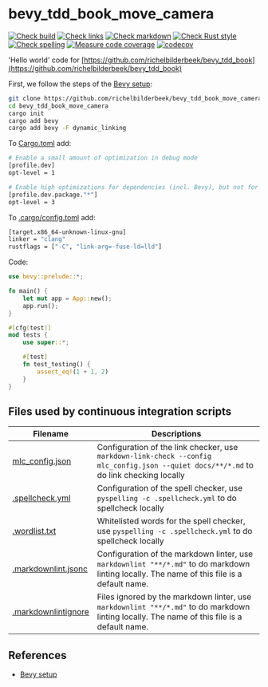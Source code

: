 # bevy_tdd_book_move_camera

[![Check build](https://github.com/richelbilderbeek/bevy_tdd_book_move_camera/actions/workflows/check_build.yaml/badge.svg?branch=master)](https://github.com/richelbilderbeek/bevy_tdd_book_move_camera/actions/workflows/check_build.yaml)
[![Check links](https://github.com/richelbilderbeek/bevy_tdd_book_move_camera/actions/workflows/check_links.yaml/badge.svg?branch=master)](https://github.com/richelbilderbeek/bevy_tdd_book_move_camera/actions/workflows/check_links.yaml)
[![Check markdown](https://github.com/richelbilderbeek/bevy_tdd_book_move_camera/actions/workflows/check_markdown.yaml/badge.svg?branch=master)](https://github.com/richelbilderbeek/bevy_tdd_book_move_camera/actions/workflows/check_markdown.yaml)
[![Check Rust style](https://github.com/richelbilderbeek/bevy_tdd_book_move_camera/actions/workflows/check_rust_style.yaml/badge.svg?branch=master)](https://github.com/richelbilderbeek/bevy_tdd_book_move_camera/actions/workflows/check_rust_style.yaml)
[![Check spelling](https://github.com/richelbilderbeek/bevy_tdd_book_move_camera/actions/workflows/check_spelling.yaml/badge.svg?branch=master)](https://github.com/richelbilderbeek/bevy_tdd_book_move_camera/actions/workflows/check_spelling.yaml)
[![Measure code coverage](https://github.com/richelbilderbeek/bevy_tdd_book_move_camera/actions/workflows/measure_codecov.yaml/badge.svg?branch=master)](https://github.com/richelbilderbeek/bevy_tdd_book_move_camera/actions/workflows/measure_codecov.yaml)
[![codecov](https://codecov.io/gh/richelbilderbeek/bevy_tdd_book_move_camera/graph/badge.svg?token=XAVFZYDQKZ)](https://codecov.io/gh/richelbilderbeek/bevy_tdd_book_move_camera)

'Hello world' code for [https://github.com/richelbilderbeek/bevy_tdd_book](https://github.com/richelbilderbeek/bevy_tdd_book)

First, we follow the steps of the [Bevy setup](https://bevyengine.org/learn/quick-start/getting-started/setup/):

```bash
git clone https://github.com/richelbilderbeek/bevy_tdd_book_move_camera
cd bevy_tdd_book_move_camera
cargo init
cargo add bevy
cargo add bevy -F dynamic_linking
```

To [Cargo.toml](Cargo.toml) add:

```bash
# Enable a small amount of optimization in debug mode
[profile.dev]
opt-level = 1

# Enable high optimizations for dependencies (incl. Bevy), but not for our code:
[profile.dev.package."*"]
opt-level = 3
```

To [.cargo/config.toml](.cargo/config.toml) add:

```bash
[target.x86_64-unknown-linux-gnu]
linker = "clang"
rustflags = ["-C", "link-arg=-fuse-ld=lld"]
```

Code:

```rust
use bevy::prelude::*;

fn main() {
    let mut app = App::new();
    app.run();
}

#[cfg(test)]
mod tests {
    use super::*;

    #[test]
    fn test_testing() {
        assert_eq!(1 + 1, 2)
    }
}
```

## Files used by continuous integration scripts

Filename                                  |Descriptions
------------------------------------------|--------------------------------------------------------------------------------------------------------------------------------------
[mlc_config.json](mlc_config.json)        |Configuration of the link checker, use `markdown-link-check --config mlc_config.json --quiet docs/**/*.md` to do link checking locally
[.spellcheck.yml](.spellcheck.yml)        |Configuration of the spell checker, use `pyspelling -c .spellcheck.yml` to do spellcheck locally
[.wordlist.txt](.wordlist.txt)            |Whitelisted words for the spell checker, use `pyspelling -c .spellcheck.yml` to do spellcheck locally
[.markdownlint.jsonc](.markdownlint.jsonc)|Configuration of the markdown linter, use `markdownlint "**/*.md"` to do markdown linting locally. The name of this file is a default name.
[.markdownlintignore](.markdownlintignore)|Files ignored by the markdown linter, use `markdownlint "**/*.md"` to do markdown linting locally. The name of this file is a default name.

## References

* [Bevy setup](https://bevyengine.org/learn/quick-start/getting-started/setup/)
